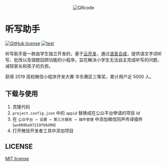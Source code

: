 <div align=center>

![QRcode](https://yuufen.com/uploads/gh_c284a8c36d7e_258.jpg)

</div>

# 听写助手   

[![GitHub license](http://img.shields.io/github/license/yuuFen/dictation-assistant)](https://github.com/yuuFen/dictation-assistant/blob/master/LICENSE) [![test](https://img.shields.io/badge/platform-微信小程序-green)]()

听写助手是一款由学生独立开发的，基于[云开发](https://developers.weixin.qq.com/miniprogram/dev/wxcloud/basis/getting-started.html)，通过[语音合成](https://github.com/Tencent/Face2FaceTranslator)，提供语文字词听写、批改以及错题回顾功能的小程序。旨在解决小学生无法自主完成听写的问题，减轻家长和孩子的负担。

获得 2019 高校微信小程序开发大赛 华东赛区三等奖，累计用户近 5000 人。

## 下载与使用

1. 克隆代码
2. `project.config.json` 中的 `appid` 替换成在公众平台申请的项目 id
3. 在 `公众平台 → 设置 → 第三方服务 → 插件管理` 中添加微信同声传译插件 (`wx069ba97219f66d99`)
4. 打开微信开发者工具中添加项目

## LICENSE

[MIT license](LICENSE)

